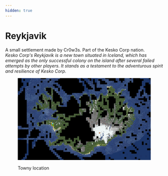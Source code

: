 ```yaml
---
hidden: true
---
```


# Reykjavik

A small settlement made by Cr0w3s. Part of the Kesko Corp nation.\
_Kesko Corp's Reykjavik is a new town situated in Iceland, which has emerged as the only successful colony on the island after several failed attempts by other players. It stands as a testament to the adventurous spirit and resilience of Kesko Corp._

<figure><img src="../../../../../.gitbook/assets/image (49).png" alt=""><figcaption><p>Towny location</p></figcaption></figure>

